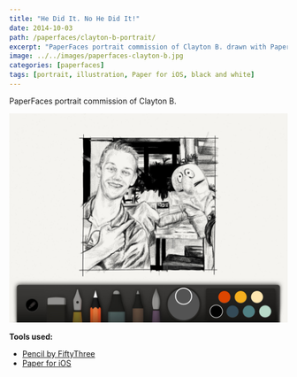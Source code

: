 ```yaml
---
title: "He Did It. No He Did It!"
date: 2014-10-03
path: /paperfaces/clayton-b-portrait/
excerpt: "PaperFaces portrait commission of Clayton B. drawn with Paper for iOS on an iPad."
image: ../../images/paperfaces-clayton-b.jpg
categories: [paperfaces]
tags: [portrait, illustration, Paper for iOS, black and white]
---
```


PaperFaces portrait commission of Clayton B. 

![Work in process screenshot](../../images/paperfaces-clayton-b-process-1-lg.jpg)

**Tools used:**

- [Pencil by FiftyThree](https://www.amazon.com/FiftyThree-Digital-Stylus-Pencil-iPhone/dp/B01JJBUYR4/ref=as_li_ss_tl?keywords=pencil+53&qid=1550586265&s=gateway&sr=8-3&linkCode=ll1&tag=mademist-20&linkId=0134793cb840affff60f2e45a7f64678&language=en_US)
- [Paper for iOS](https://paper.bywetransfer.com/)
